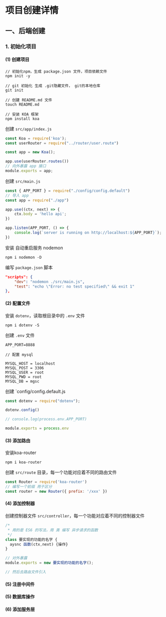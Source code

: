 # 项目创建详情

## 一、后端创建

### 1.  初始化项目

#### (1) 创建项目

```
// 初始化npm，生成 package.json 文件，项目依赖文件
npm init -y 

// git 初始化 生成 .git隐藏文件， git的本地仓库
git init

// 创建 README.md 文件
touch README.md

// 安装 KOA 框架
npm install koa

```

创建 `src/app/index.js`

```js
const Koa = require('koa');
const userRouter = require("../router/user.route")

const app = new Koa();

app.use(userRouter.routes())
// 向外暴露 app 接口
module.exports = app;
```



创建 `src/main.js`

```js
const { APP_PORT } = require("./config/config.default")
// 导入 app
const app = require("./app")

app.use((ctx, next) => {
    ctx.body = 'hello api';
})

app.listen(APP_PORT, () => {
    console.log(`server is running on http://localhost:${APP_PORT}`);
})
```

安装 自动重启服务 nodemon

```
npm i nodemon -D
```

编写  `package.json` 脚本

```json
"scripts": {
	"dev": "nodemon ./src/main.js",
	"test": "echo \"Error: no test specified\" && exit 1"
},
```

#### (2) 配置文件

安装 `dotenv`，读取根目录中的 `.env` 文件

```
npm i dotenv -S
```

创建 `.env` 文件

```
APP_PORT=8888

// 配置 mysql

MYSQL_HOST = localhost
MYSQL_POST = 3306
MYSQL_USER = root
MYSQL_PWD = root
MYSQL_DB = mgsc
```

创建 `config/config.default.js

```js
const dotenv = require("dotenv");

dotenv.config()

// console.log(process.env.APP_PORT)

module.exports = process.env
```

#### (3) 添加路由

安装koa-router

```
npm i koa-router
```

创建 `src/route`  目录，每一个功能对应着不同的路由文件

```js
const Router = require('koa-router')
// 编写一个前缀 用于区分
const router = new Router({ prefix: '/xxx' })
```

#### (4)  添加控制器

创建控制器文件  `src/controller`，每一个功能对应着不同的控制器文件

```js
/*
 * 用的是 ES6 的写法，用 类 编写 异步请求的函数 
 */
class 要实现的功能的名字 {
  aysnc 函数(ctx,next) {操作}
}

// 对外暴露
module.exports = new 要实现的功能的名字();

// 然后去路由文件引入
```

#### (5) 注册中间件

#### (5) 数据库操作

#### (6) 添加服务层